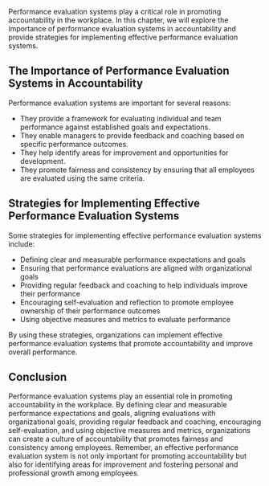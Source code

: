 
Performance evaluation systems play a critical role in promoting accountability in the workplace. In this chapter, we will explore the importance of performance evaluation systems in accountability and provide strategies for implementing effective performance evaluation systems.

The Importance of Performance Evaluation Systems in Accountability
------------------------------------------------------------------

Performance evaluation systems are important for several reasons:

* They provide a framework for evaluating individual and team performance against established goals and expectations.
* They enable managers to provide feedback and coaching based on specific performance outcomes.
* They help identify areas for improvement and opportunities for development.
* They promote fairness and consistency by ensuring that all employees are evaluated using the same criteria.

Strategies for Implementing Effective Performance Evaluation Systems
--------------------------------------------------------------------

Some strategies for implementing effective performance evaluation systems include:

* Defining clear and measurable performance expectations and goals
* Ensuring that performance evaluations are aligned with organizational goals
* Providing regular feedback and coaching to help individuals improve their performance
* Encouraging self-evaluation and reflection to promote employee ownership of their performance outcomes
* Using objective measures and metrics to evaluate performance

By using these strategies, organizations can implement effective performance evaluation systems that promote accountability and improve overall performance.

Conclusion
----------

Performance evaluation systems play an essential role in promoting accountability in the workplace. By defining clear and measurable performance expectations and goals, aligning evaluations with organizational goals, providing regular feedback and coaching, encouraging self-evaluation, and using objective measures and metrics, organizations can create a culture of accountability that promotes fairness and consistency among employees. Remember, an effective performance evaluation system is not only important for promoting accountability but also for identifying areas for improvement and fostering personal and professional growth among employees.
